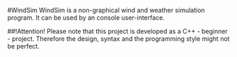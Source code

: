#WindSim
WindSim is a non-graphical wind and weather simulation program.
It can be used by an console user-interface.

##!Attention!
Please note that this project is developed as a C++ - beginner - project.
Therefore the design, syntax and the programming style might not be perfect.